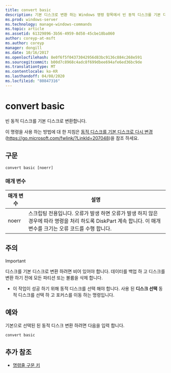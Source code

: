 ```yaml
---
title: convert basic
description: 기본 디스크로 변환 하는 Windows 명령 항목에서 빈 동적 디스크를 기본 디스크로 변환 합니다.
ms.prod: windows-server
ms.technology: manage-windows-commands
ms.topic: article
ms.assetid: 61329896-3b56-4959-8d58-45cbe18ba860
author: coreyp-at-msft
ms.author: coreyp
manager: dongill
ms.date: 10/16/2017
ms.openlocfilehash: 8e0f6f5f04373042956d83bc9136c884c268e591
ms.sourcegitcommit: b00d7c8968c4adc8f699dbee694afe6ed36bc9de
ms.translationtype: MT
ms.contentlocale: ko-KR
ms.lasthandoff: 04/08/2020
ms.locfileid: "80847316"
---
```

# <a name="convert-basic"></a>convert basic

빈 동적 디스크를 기본 디스크로 변환합니다.

이 명령을 사용 하는 방법에 대 한 지침은 [동적 디스크를 기본 디스크로 다시 변경](https://go.microsoft.com/fwlink/?LinkId=207048) (https://go.microsoft.com/fwlink/?LinkId=207048)을 참조 하세요.

## <a name="syntax"></a>구문

```
convert basic [noerr]
```

### <a name="parameters"></a>매개 변수

|매개 변수|설명|
|---------|-----------|
|noerr|스크립팅 전용입니다. 오류가 발생 하면 오류가 발생 하지 않은 경우에 따라 명령을 처리 하도록 DiskPart 계속 합니다. 이 매개 변수를 크기는 오류 코드를 수행 합니다.|

## <a name="remarks"></a>주의

> [!IMPORTANT]
> 디스크를 기본 디스크로 변환 하려면 비어 있어야 합니다. 데이터를 백업 하 고 디스크를 변환 하기 전에 모든 파티션 또는 볼륨을 삭제 합니다.

-   이 작업이 성공 하기 위해 동적 디스크를 선택 해야 합니다. 사용 된 **디스크 선택** 동적 디스크를 선택 하 고 포커스를 이동 하는 명령입니다.

## <a name="examples"></a><a name=BKMK_examples></a>예와

기본으로 선택된 된 동적 디스크 변환 하려면 다음을 입력 합니다.
```
convert basic
```

## <a name="additional-references"></a>추가 참조

- [명령줄 구문 키](command-line-syntax-key.md)

